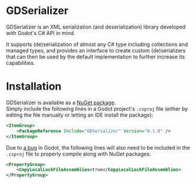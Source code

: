 # GDSerializer

GDSerializer is an XML serialization (and deserialization) library developed with Godot's C# API in mind.

It supports (de)serialization of almost any C# type including collections and managed types, and provides an interface to create custom (de)serializers that can then be used by the default implementation to further increase its capabilities.

# Installation

GDSerializer is available as a [NuGet package](https://www.nuget.org/packages/GDSerializer/).  
Simply include the following lines in a Godot project's `.csproj` file (either by editing the file manually or letting an IDE install the package):  
```xml
<ItemGroup>
    <PackageReference Include="GDSerializer" Version="0.1.0" />
</ItemGroup>
```

Due to [a bug](https://github.com/godotengine/godot/issues/42271) in Godot, the following lines will also need to be included in the `.csproj` file to properly compile along with NuGet packages:
```xml
<PropertyGroup>
    <CopyLocalLockFileAssemblies>true</CopyLocalLockFileAssemblies>
</PropertyGroup>
```